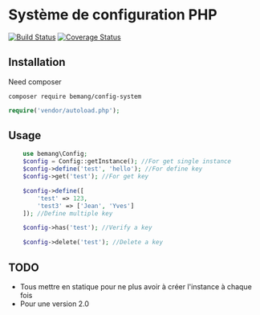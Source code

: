 # Système de configuration PHP
[![Build Status](https://travis-ci.org/beMang/Config-System.svg?branch=master)](https://travis-ci.org/beMang/Config-System)  [![Coverage Status](https://coveralls.io/repos/github/beMang/Config-System/badge.svg?branch=master)](https://coveralls.io/github/beMang/Config-System?branch=master)

## Installation
Need composer

```composer require bemang/config-system```

```php
require('vendor/autoload.php');
```

## Usage
```php
    use bemang\Config;
    $config = Config::getInstance(); //For get single instance
    $config->define('test', 'hello'); //For define key
    $config->get('test'); //For get key

    $config->define([
        'test' => 123,
        'test3' => ['Jean', 'Yves']
    ]); //Define multiple key

    $config->has('test'); //Verify a key

    $config->delete('test'); //Delete a key
```

## TODO
* Tous mettre en statique pour ne plus avoir à créer l'instance à chaque fois
* Pour une version 2.0